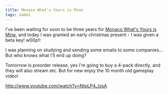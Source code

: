 ```yaml
---
title: Monaco What's Yours is Mine
tags: Games
---
```



I've been waiting for soon to be three years for [Monaco What's Yours is Mine][monaco], and today I was granted an early christmas present - I was given a beta key! w00p!!

I was planning on studying and sending some emails to some companies... But who knows what I'll end up doing?

Tomorrow is preorder release, yes I'm going to buy a 4-pack directly, and they will also stream etc. But for new enjoy the 10 month old gameplay video!

http://www.youtube.com/watch?v=NtpLP4_losA

[monaco]: http://www.pocketwatchgames.com/Monaco/


